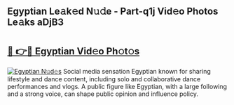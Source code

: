 ## Egyptian Le𝚊k𝚎d N𝚞𝚍e - Part-q1j Vid𝚎o Photos Le𝚊ks aDjB3

# <h2><a href="http://fbfvv2q.evod.top/?m=Egyptian">🔗 👉🔴 Egyptian Vid𝚎o Ph𝚘t𝚘s</a></h2>

[![Egyptian N𝚞d𝚎s](https://i.imgur.com/8V9OHl7.gif)](http://fbfvv2q.evod.top/?m=Egyptian)
Social media sensation Egyptian known for sharing lifestyle and dance content, including solo and collaborative dance performances and vlogs. A public figure like Egyptian, with a large following and a strong voice, can shape public opinion and influence policy. 
